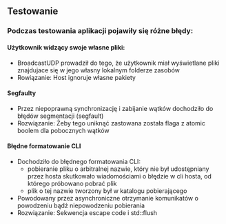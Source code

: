 ## Testowanie

### Podczas testowania aplikacji pojawiły się różne błędy:

#### Użytkownik widzący swoje własne pliki:
- BroadcastUDP prowadził do tego, że użytkownik miał wyświetlane pliki znajdujace się w jego własny lokalnym folderze zasobów
- Rowiązanie: Host ignoruje własne pakiety

#### Segfaulty
- Przez niepoprawną synchronizację i zabijanie wątków dochodziło do błędów segmentacji (segfault)
- Rozwiązanie: Żeby tego uniknąć zastowana została flaga z atomic boolem  dla pobocznych wątków

#### Błędne formatowanie CLI
- Dochodziło do błędnego formatowania CLI:
  - pobieranie pliku o arbitralnej nazwie, który nie był udostępniany przez hosta skutkowało wiadomościami o błędzie w cli hosta, od którego próbowano pobrać plik
  - plik o tej nazwie tworzony był w katalogu pobierającego
- Powodowany przez asynchroniczne otrzymanie komunikatów o powodzeniu bądź niepowodzeniu pobierania
- Rozwiązanie: Sekwencja escape code i std::flush